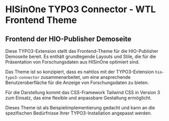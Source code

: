 # HISinOne TYPO3 Connector - WTL Frontend Theme
## Frontend der HIO-Publisher Demoseite

Diese TYPO3-Extension stellt das Frontend-Theme für die HIO-Publisher Demoseite bereit. Es enthält grundlegende Layouts und Stile, die für die Präsentation von Forschungsdaten aus HISinOne optimiert sind.

Das Theme ist so konzipiert, dass es nahtlos mit der TYPO3-Extension `hio-typo3-connector` zusammenarbeitet, um eine ansprechende Benutzeroberfläche für die Anzeige von Forschungsdaten zu bieten.

Für die Darstellung kommt das CSS-Framework Tailwind CSS in Version 3 zum Einsatz, das eine flexible und anpassbare Gestaltung ermöglicht.

Dieses Theme ist als Beispielimplementierung gedacht und kann an die spezifischen Bedürfnisse Ihrer TYPO3-Installation angepasst werden.
